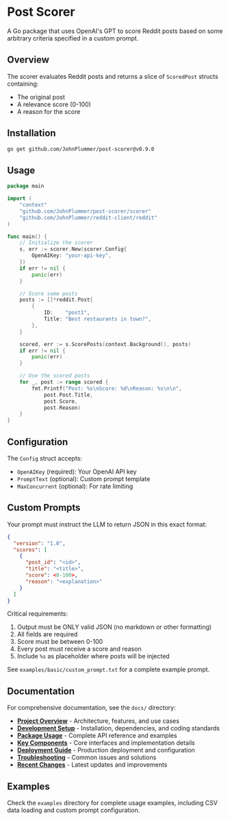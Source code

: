 # Post Scorer

A Go package that uses OpenAI's GPT to score Reddit posts based on some arbitrary criteria specified in a custom prompt.

## Overview

The scorer evaluates Reddit posts and returns a slice of `ScoredPost` structs containing:

- The original post
- A relevance score (0-100)
- A reason for the score

## Installation

```bash
go get github.com/JohnPlummer/post-scorer@v0.9.0
```

## Usage

```go
package main

import (
    "context"
    "github.com/JohnPlummer/post-scorer/scorer"
    "github.com/JohnPlummer/reddit-client/reddit"
)

func main() {
    // Initialize the scorer
    s, err := scorer.New(scorer.Config{
        OpenAIKey: "your-api-key",
    })
    if err != nil {
        panic(err)
    }

    // Score some posts
    posts := []*reddit.Post{
        {
            ID:    "post1",
            Title: "Best restaurants in town?",
        },
    }

    scored, err := s.ScorePosts(context.Background(), posts)
    if err != nil {
        panic(err)
    }

    // Use the scored posts
    for _, post := range scored {
        fmt.Printf("Post: %s\nScore: %d\nReason: %s\n\n", 
            post.Post.Title, 
            post.Score, 
            post.Reason)
    }
}
```

## Configuration

The `Config` struct accepts:

- `OpenAIKey` (required): Your OpenAI API key
- `PromptText` (optional): Custom prompt template
- `MaxConcurrent` (optional): For rate limiting

## Custom Prompts

Your prompt must instruct the LLM to return JSON in this exact format:

```json
{
  "version": "1.0",
  "scores": [
    {
      "post_id": "<id>",
      "title": "<title>",
      "score": <0-100>,
      "reason": "<explanation>"
    }
  ]
}
```

Critical requirements:

1. Output must be ONLY valid JSON (no markdown or other formatting)
2. All fields are required
3. Score must be between 0-100
4. Every post must receive a score and reason
5. Include `%s` as placeholder where posts will be injected

See `examples/basic/custom_prompt.txt` for a complete example prompt.

## Documentation

For comprehensive documentation, see the `docs/` directory:

- **[Project Overview](docs/project-overview.md)** - Architecture, features, and use cases
- **[Development Setup](docs/development-setup.md)** - Installation, dependencies, and coding standards  
- **[Package Usage](docs/package-usage.md)** - Complete API reference and examples
- **[Key Components](docs/key-components.md)** - Core interfaces and implementation details
- **[Deployment Guide](docs/deployment-guide.md)** - Production deployment and configuration
- **[Troubleshooting](docs/troubleshooting.md)** - Common issues and solutions
- **[Recent Changes](docs/recent-changes.md)** - Latest updates and improvements

## Examples

Check the `examples` directory for complete usage examples, including CSV data loading and custom prompt configuration.
